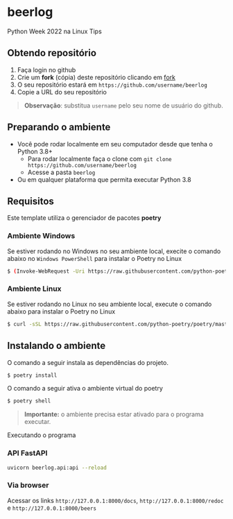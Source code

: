 # beerlog
Python Week 2022 na Linux Tips

## Obtendo repositório

1. Faça login no github
2. Crie um **fork** (cópia) deste repositório clicando em [fork](https://github.com/ricardovezetiv/beerlog/fork)
3. O seu repositório estará em `https://github.com/username/beerlog`
4. Copie a URL do seu repositório

> **Observação**: substitua `username` pelo seu nome de usuário do github.

## Preparando o ambiente

- Você pode rodar localmente em seu computador desde que tenha o Python 3.8+
  - Para rodar localmente faça o clone com `git clone https://github.com/username/beerlog`
  - Acesse a pasta `beerlog`
- Ou em qualquer plataforma que permita executar Python 3.8

## Requisitos

Este template utiliza o gerenciador de pacotes **poetry**

### Ambiente Windows
Se estiver rodando no Windows no seu ambiente local, execite o comando abaixo
no `Windows PowerShell` para instalar o Poetry no Linux

```bash
$ (Invoke-WebRequest -Uri https://raw.githubusercontent.com/python-poetry/poetry/master/get-poetry.py -UseBasicParsing).Content | python -
```

### Ambiente Linux
Se estiver rodando no Linux no seu ambiente local, execute o comando abaixo
para instalar o Poetry no Linux

```bash
$ curl -sSL https://raw.githubusercontent.com/python-poetry/poetry/master/get-poetry.py | python -
```

## Instalando o ambiente

O comando a seguir instala as dependências do projeto.

```bash
$ poetry install
```

O comando a seguir ativa o ambiente virtual do poetry

```bash
$ poetry shell
```

> **Importante:** o ambiente precisa estar ativado para o programa executar.

Executando o programa

### API FastAPI

```bash
uvicorn beerlog.api:api --reload
```

### Via browser

Acessar os links `http://127.0.0.1:8000/docs`, `http://127.0.0.1:8000/redoc` e
`http://127.0.0.1:8000/beers`